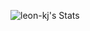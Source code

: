 ![leon-kj's Stats](https://github-readme-stats.vercel.app/api?username=leon-kj&theme=gotham&show_icons=true&hide_border=true&count_private=true)
